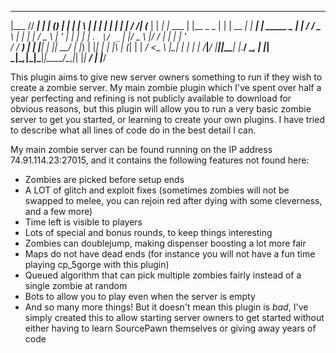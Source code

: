   ______ _____   _      _ _         _             _   _       _      _              _
 |___  // ____| | |    (_) |       | |           | \ | |     | |    | |            | |
    / /| (___   | |     _| |_ ___  | |__  _   _  |  \| | __ _| | ___| | _____ _   _| |__
   / /  \___ \  | |    | | __/ _ \ | '_ \| | | | | . ` |/ _` | |/ _ \ |/ / __| | | | '_ \
  / /__ ____) | | |____| | ||  __/ | |_) | |_| | | |\  | (_| | |  __/   <\__ \ |_| | | | |
 /_____|_____/  |______|_|\__\___| |_.__/ \__, | |_| \_|\__,_|_|\___|_|\_\___/\__,_|_| |_|
                                           __/ |
                                          |___/

This plugin aims to give new server owners something to run if they wish to create a zombie server.
My main zombie plugin which I've spent over half a year perfecting and refining is not publicly
available to download for obvious reasons, but this plugin will allow you to run a very basic zombie server
to get you started, or learning to create your own plugins. I have tried to describe what all lines
of code do in the best detail I can.

My main zombie server can be found running on the IP address 74.91.114.23:27015, and it contains
the following features not found here:

* Zombies are picked before setup ends
* A LOT of glitch and exploit fixes (sometimes zombies will not be swapped to melee, you can rejoin red after dying with some cleverness, and a few more)
* Time left is visible to players
* Lots of special and bonus rounds, to keep things interesting
* Zombies can doublejump, making dispenser boosting a lot more fair
* Maps do not have dead ends (for instance you will not have a fun time playing cp_5gorge with this plugin)
* Queued algorithm that can pick multiple zombies fairly instead of a single zombie at random
* Bots to allow you to play even when the server is empty
* And so many more things! But it doesn't mean this plugin is *bad*, I've simply created this to allow starting server owners to get started without either
having to learn SourcePawn themselves or giving away years of code
